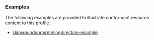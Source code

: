 <!-- Uncomment and update with links to example resource(s) -->
<h3>Examples</h3>

<p>
The following examples are provided to illustrate conformant resource content to this profile.
</p>

- [skinwoundunderminingdirection-example](Observation-skinwoundunderminingdirection-example.html)
